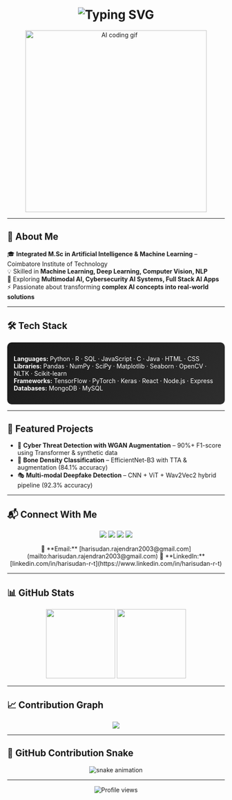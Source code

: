<!-- Animated Typing Header -->
<h1 align="center">
  <img src="https://readme-typing-svg.herokuapp.com?font=Fira+Code&weight=600&size=28&duration=2200&pause=900&color=FF5733&center=true&vCenter=true&width=900&lines=Hi+There+👋;I'm+Harisudan+R+T;Artificial+Intelligence+%26+Machine+Learning+Engineer;Always+Learning+%26+Building+🚀" alt="Typing SVG" />
</h1>

<!-- Profile GIF -->
<p align="center">
  <img src="https://media.giphy.com/media/qgQUggAC3Pfv687qPC/giphy.gif" width="420" alt="AI coding gif">
</p>

---

## 🚀 About Me
🎓 **Integrated M.Sc in Artificial Intelligence & Machine Learning** – Coimbatore Institute of Technology  
💡 Skilled in **Machine Learning, Deep Learning, Computer Vision, NLP**  
🔭 Exploring **Multimodal AI, Cybersecurity AI Systems, Full Stack AI Apps**  
⚡ Passionate about transforming **complex AI concepts into real-world solutions**  

---

## 🛠 Tech Stack
<div style="border-radius: 10px; padding: 15px; background: linear-gradient(135deg, #1a1a1a, #2e2e2e); color: white;">
  
**Languages:** Python · R · SQL · JavaScript · C · Java · HTML · CSS  
**Libraries:** Pandas · NumPy · SciPy · Matplotlib · Seaborn · OpenCV · NLTK · Scikit-learn  
**Frameworks:** TensorFlow · PyTorch · Keras · React · Node.js · Express  
**Databases:** MongoDB · MySQL  

</div>

---

## 📌 Featured Projects
- 🚨 **Cyber Threat Detection with WGAN Augmentation** – 90%+ F1-score using Transformer & synthetic data  
- 🦴 **Bone Density Classification** – EfficientNet-B3 with TTA & augmentation (84.1% accuracy)  
- 🎭 **Multi-modal Deepfake Detection** – CNN + ViT + Wav2Vec2 hybrid pipeline (92.3% accuracy)  

---

## 📬 Connect With Me
<p align="center">
  <a href="mailto:harisudan.rajendran2003@gmail.com"><img src="https://img.shields.io/badge/Email-EA4335?style=for-the-badge&logo=gmail&logoColor=white"></a>
  <a href="https://www.linkedin.com/in/harisudan-r-t"><img src="https://img.shields.io/badge/LinkedIn-0A66C2?style=for-the-badge&logo=linkedin&logoColor=white"></a>
  <a href="https://github.com/Harisudan-RT"><img src="https://img.shields.io/badge/GitHub-171515?style=for-the-badge&logo=github&logoColor=white"></a>
  <a href="https://harisudanrajendran.wixsite.com/harisudan-portfolio"><img src="https://img.shields.io/badge/Portfolio-FF7139?style=for-the-badge&logo=firefox&logoColor=white"></a>
</p>

<p align="center">
  📧 **Email:** [harisudan.rajendran2003@gmail.com](mailto:harisudan.rajendran2003@gmail.com)  
  🔗 **LinkedIn:** [linkedin.com/in/harisudan-r-t](https://www.linkedin.com/in/harisudan-r-t)  
</p>

---

## 📊 GitHub Stats
<p align="center">
  <img src="https://github-readme-stats.vercel.app/api?username=Harisudan-RT&show_icons=true&theme=tokyonight" height="160" />
  <img src="https://github-readme-streak-stats.herokuapp.com/?user=Harisudan-RT&theme=tokyonight" height="160" />
</p>

---

## 📈 Contribution Graph
<p align="center">
  <img src="https://github-readme-activity-graph.vercel.app/graph?username=Harisudan-RT&theme=react-dark&bg_color=000000&line=FF5733&point=FFFFFF&hide_border=true" />
</p>

---

## 🐍 GitHub Contribution Snake
<p align="center">
  <img src="https://raw.githubusercontent.com/Harisudan-RT/Harisudan-RT/output/github-contribution-grid-snake.svg" alt="snake animation" />
</p>

---

<p align="center">
  <img src="https://komarev.com/ghpvc/?username=Harisudan-RT&label=Profile+Views&color=FF5733&style=for-the-badge" alt="Profile views" />
</p>
